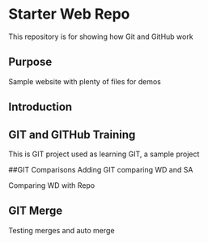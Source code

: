 # Starter Web Repo

This repository is for showing how Git and GitHub work

## Purpose

Sample website with plenty of files for demos

## Introduction

## GIT and GITHub Training

This is GIT project used as learning GIT, a sample project


##GIT Comparisons
Adding GIT comparing WD and SA

Comparing WD with Repo

## GIT Merge

Testing merges and auto merge
